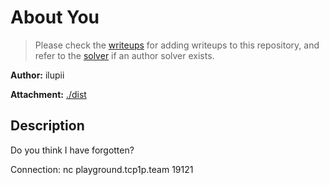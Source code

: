# About You

> Please check the [writeups](./writeups/) for adding writeups to this repository, and refer to the [solver](./solver/) if an author solver exists.

**Author:** ilupii

**Attachment:** [./dist](./dist)


## Description
Do you think I have forgotten?

Connection: nc playground.tcp1p.team 19121
